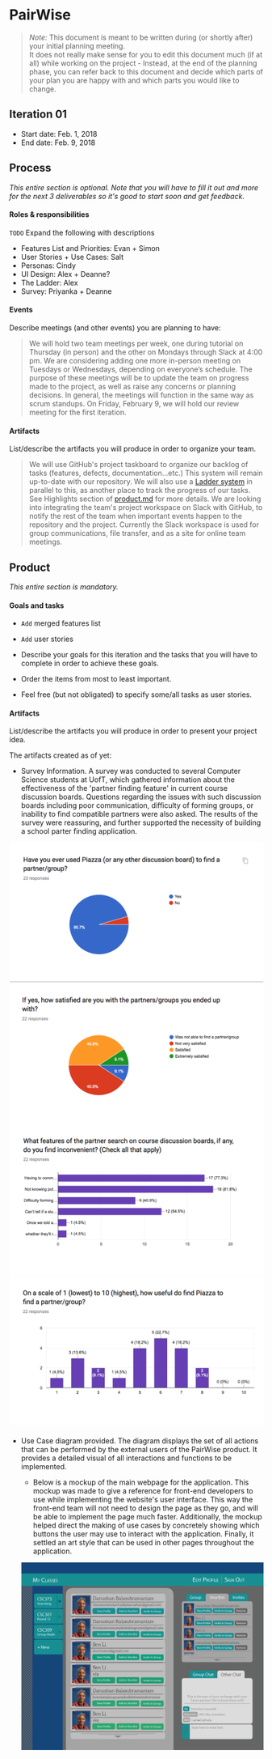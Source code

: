 # PairWise

 > _Note:_ This document is meant to be written during (or shortly after) your initial planning meeting.     
 > It does not really make sense for you to edit this document much (if at all) while working on the project - Instead, at the end of the planning phase, you can refer back to this document and decide which parts of your plan you are happy with and which parts you would like to change.


## Iteration 01

 * Start date: Feb. 1, 2018
 * End date: Feb. 9, 2018

## Process

_This entire section is optional. Note that you will have to fill it out and more for the next 3 deliverables so it's good to start soon and get feedback._

#### Roles & responsibilities

  `TODO` Expand the following with descriptions

  * Features List and Priorities: Evan + Simon
  * User Stories + Use Cases: Salt
  * Personas: Cindy
  * UI Design: Alex + Deanne?
  * The Ladder: Alex
  * Survey: Priyanka + Deanne

#### Events

Describe meetings (and other events) you are planning to have:

  > We will hold two team meetings per week, one during tutorial on Thursday (in person) and the other on Mondays through Slack at 4:00 pm. We are considering adding one more in-person meeting on Tuesdays or Wednesdays, depending on everyone’s schedule. The purpose of these meetings will be to update the team on progress made to the project, as well as raise any concerns or planning decisions. In general, the meetings will function in the same way as scrum standups.
  > On Friday, February 9, we will hold our review meeting for the first iteration.

#### Artifacts

List/describe the artifacts you will produce in order to organize your team.       

  > We will use GitHub's project taskboard to organize our backlog of tasks (features, defects, documentation...etc.) This system will remain up-to-date with our repository. We will also use a [Ladder system](https://docs.google.com/document/d/1QSICkmNKqWTZWZ_YjbdnL1I6kxU0awre4iaVYLc47ds) in parallel to this, as another place to track the progress of our tasks. See Highlights section of [product.md](./product.md) for more details.
  > We are looking into integrating the team's project workspace on Slack with GitHub, to notify the rest of the team when important events happen to the repository and the project. Currently the Slack workspace is used for group communications, file transfer, and as a site for online team meetings.

## Product

_This entire section is mandatory._

#### Goals and tasks

  * `Add` merged features list
  * `Add` user stories

  * Describe your goals for this iteration and the tasks that you will have to complete in order to achieve these goals.
  * Order the items from most to least important.
  * Feel free (but not obligated) to specify some/all tasks as user stories.

#### Artifacts

List/describe the artifacts you will produce in order to present your project idea.

The artifacts created as of yet:

* Survey Information. A survey was conducted to several Computer Science students at UofT, which gathered information about the effectiveness of the 'partner finding feature' in current course discussion boards. Questions regarding the issues with such discussion boards including poor communication, difficulty of forming groups, or inability to find compatible partners were also asked. The results of the survey were reassuring, and further supported the necessity of building a school parter finding application. 

![survey question 1](../img_src/Survey_01.png)  
![survey question 2](../img_src/Survey_02.png)  
![survey question 3](../img_src/Survey_03.png)  
![survey question 4](../img_src/Survey_04.png)

* Use Case diagram provided. The diagram displays the set of all actions that can be performed by the external users of the PairWise product. It provides a detailed visual of all interactions and functions to be implemented.
 
  * Below is a mockup of the main webpage for the application. This mockup was made to give a reference for front-end developers to use while implementing the website's user interface. This way the front-end team will not need to design the page as they go, and will be able to implement the page much faster. Additionally, the mockup helped direct the making of use cases by concretely showing which buttons the user may use to interact with the application. Finally, it settled an art style that can be used in other pages throughout the application.
   
  ![main webpage mockup](../img_src/PairWise_Main_Webpage_Mockup.png)
